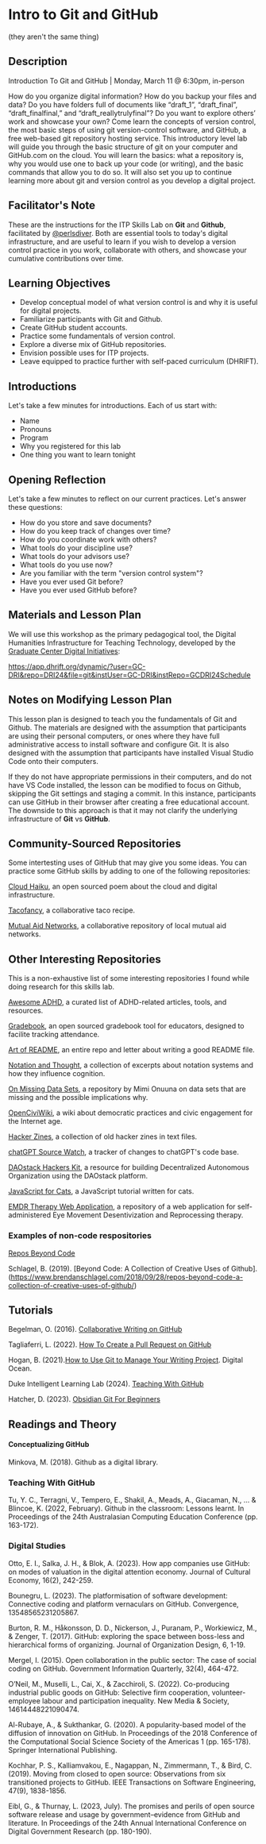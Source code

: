 
# Intro to Git and GitHub
(they aren't the same thing)

## Description

Introduction To Git and GitHub | Monday, March 11 @ 6:30pm, in-person

How do you organize digital information? How do you backup your files and data? Do you have folders full of documents like “draft_1”, “draft_final”, “draft_finalfinal,” and “draft_reallytrulyfinal”? Do you want to explore others’ work and showcase your own? Come learn the concepts of version control, the most basic steps of using git version-control software, and GitHub, a free web-based git repository hosting service. This introductory level lab will guide you through the basic structure of git on your computer and GitHub.com on the cloud. You will learn the basics: what a repository is, why you would use one to back up your code (or writing), and the basic commands that allow you to do so. It will also set you up to continue learning more about git and version control as you develop a digital project.

## Facilitator's Note

These are the instructions for the ITP Skills Lab on **Git** and **Github**, facilitated by [@perlsdiver](https://www.github.com/perlsdiver). Both are essential tools to today's digital infrastructure, and are useful to learn if you wish to develop a version control practice in you work, collaborate with others, and showcase your cumulative contributions over time. 

## Learning Objectives

- Develop conceptual model of what version control is and why it is useful for digital projects.
- Familiarize participants with Git and Github.
- Create GitHub student accounts.
- Practice some fundamentals of version control.
- Explore a diverse mix of GitHub repositories.
- Envision possible uses for ITP projects.
- Leave equipped to practice further with self-paced curriculum (DHRIFT).

## Introductions

Let's take a few minutes for introductions. Each of us start with:

- Name
- Pronouns
- Program
- Why you registered for this lab
- One thing you want to learn tonight

## Opening Reflection

Let's take a few minutes to reflect on our current practices. Let's answer these questions:

- How do you store and save documents?
- How do you keep track of changes over time?
- How do you coordinate work with others?
- What tools do your discipline use?
- What tools do your advisors use?
- What tools do you use now?
- Are you familiar with the term "version control system"?
- Have you ever used Git before?
- Have you ever used GitHub before?

## Materials and Lesson Plan

We will use this workshop as the primary pedagogical tool, the Digital Humanities Infrastructure for Teaching Technology, developed by the [Graduate Center Digital Initiatives](https://github.com/DASSL/Gradebook):

https://app.dhrift.org/dynamic/?user=GC-DRI&repo=DRI24&file=git&instUser=GC-DRI&instRepo=GCDRI24Schedule

## Notes on Modifying Lesson Plan

This lesson plan is designed to teach you the fundamentals of Git and Github. The materials are designed with the assumption that participants are using their personal computers, or ones where they have full administrative access to install software and configure Git. It is also designed with the assumption that participants have installed Visual Studio Code onto their computers.

If they do not have appropriate permissions in their computers, and do not have VS Code installed, the lesson can be modified to focus on Github, skipping the Git settings and staging a commit. In this instance, participants can use GitHub in their browser after creating a free educational account. The downside to this approach is that it may not clarify the underlying infrastructure of **Git** vs **GitHub**.

## Community-Sourced Repositories

Some intertesting uses of GitHub that may give you some ideas. You can practice some GitHub skills by adding to one of the following repositories:

[Cloud Haiku](https://github.com/do-community/cloud_haiku), an open sourced poem about the cloud and digital infrastructure.

[Tacofancy](https://github.com/dansinker/tacofancy), a collaborative taco recipe.

[Mutual Aid Networks](https://github.com/groundgamela/mutual-aid-networks), a collaborative repository of local mutual aid networks.

## Other Interesting Repositories

This is a non-exhaustive list of some interesting repositories I found while doing research for this skills lab.

[Awesome ADHD](https://github.com/mrseth01/awesome-adhd), a curated list of ADHD-related articles, tools, and resources.

[Gradebook](https://github.com/DASSL/Gradebook), an open sourced gradebook tool for educators, designed to facilite tracking attendance.

[Art of README](https://github.com/hackergrrl/art-of-readme), an entire repo and letter about writing a good README file.

[Notation and Thought](https://github.com/kai-qu/notation), a collection of excerpts about notation systems and how they influence cognition.

[On Missing Data Sets](https://github.com/MimiOnuoha/missing-datasets), a repository by Mimi Onuuna on data sets that are missing and the possible implications why. 

[OpenCiviWiki](https://github.com/CiviWiki/OpenCiviWiki), a wiki about democratic practices and civic engagement for the Internet age.

[Hacker Zines](https://github.com/apertureless/hacker-zines), a collection of old hacker zines in text files.

[chatGPT Source Watch](https://github.com/0xdevalias/chatgpt-source-watch), a tracker of changes to chatGPT's code base.

[DAOstack Hackers Kit](https://github.com/daostack/DAOstack-Hackers-Kit), a resource for building  Decentralized Autonomous Organization using the DAOstack platform.

[JavaScript for Cats](https://github.com/max-mapper/javascript-for-cats), a JavaScript tutorial written for cats.

[EMDR Therapy Web Application](https://github.com/nikuzz/emdr-therapy-webapp2), a repository of a web application for self-administered Eye Movement Desentivization and Reprocessing therapy.

### Examples of non-code respositories

[Repos Beyond Code](https://www.are.na/brendan-schlagel/repos-beyond-code)

Schlagel, B. (2019). [Beyond Code: A Collection of Creative Uses of Github].(https://www.brendanschlagel.com/2018/09/28/repos-beyond-code-a-collection-of-creative-uses-of-github/)

## Tutorials

Begelman, O. (2016). [Collaborative Writing on GitHub](https://oleb.net/blog/2016/02/collaborative-writing-on-github/)

Tagliaferri, L. (2022). [How To Create a Pull Request on GitHub](https://www.digitalocean.com/community/tutorials/how-to-create-a-pull-request-on-github)

Hogan, B. (2021).[How to Use Git to Manage Your Writing Project](https://www.digitalocean.com/community/tutorials/how-to-use-git-to-manage-your-writing-project). Digital Ocean.

Duke Intelligent Learning Lab (2024). [Teaching With GitHub](https://sites.duke.edu/ilearninglab/teaching-with-github/)

Hatcher, D. (2023). [Obsidian Git For Beginners](https://dannyhatcher.com/obsidian-git-for-beginners/)

## Readings and Theory

#### Conceptualizing GitHub

Minkova, M. (2018). Github as a digital library.

### Teaching With GitHub

Tu, Y. C., Terragni, V., Tempero, E., Shakil, A., Meads, A., Giacaman, N., ... & Blincoe, K. (2022, February). Github in the classroom: Lessons learnt. In Proceedings of the 24th Australasian Computing Education Conference (pp. 163-172).

### Digital Studies

Otto, E. I., Salka, J. H., & Blok, A. (2023). How app companies use GitHub: on modes of valuation in the digital attention economy. Journal of Cultural Economy, 16(2), 242-259.

Bounegru, L. (2023). The platformisation of software development: Connective coding and platform vernaculars on GitHub. Convergence, 13548565231205867.

Burton, R. M., Håkonsson, D. D., Nickerson, J., Puranam, P., Workiewicz, M., & Zenger, T. (2017). GitHub: exploring the space between boss-less and hierarchical forms of organizing. Journal of Organization Design, 6, 1-19.

Mergel, I. (2015). Open collaboration in the public sector: The case of social coding on GitHub. Government Information Quarterly, 32(4), 464-472.

O’Neil, M., Muselli, L., Cai, X., & Zacchiroli, S. (2022). Co-producing industrial public goods on GitHub: Selective firm cooperation, volunteer-employee labour and participation inequality. New Media & Society, 14614448221090474.

Al-Rubaye, A., & Sukthankar, G. (2020). A popularity-based model of the diffusion of innovation on GitHub. In Proceedings of the 2018 Conference of the Computational Social Science Society of the Americas 1 (pp. 165-178). Springer International Publishing.

Kochhar, P. S., Kalliamvakou, E., Nagappan, N., Zimmermann, T., & Bird, C. (2019). Moving from closed to open source: Observations from six transitioned projects to GitHub. IEEE Transactions on Software Engineering, 47(9), 1838-1856.

Eibl, G., & Thurnay, L. (2023, July). The promises and perils of open source software release and usage by government–evidence from GitHub and literature. In Proceedings of the 24th Annual International Conference on Digital Government Research (pp. 180-190).
